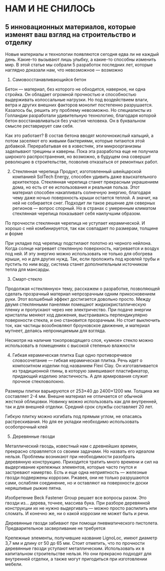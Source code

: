 # НАМ И НЕ СНИЛОСЬ

## 5 инновационных материалов, которые изменят ваш взгляд на строительство и отделку

Новые материалы и технологии появляются сегодня едва ли не каждый день. Какие-то вызывают лишь улыбку, а какие-то способны изменить мир. В этой статье мы собрали 5 разработок последних лет, которые наглядно доказали нам, что невозможное — возможно

1. Самовосстанавливающийся бетон

Бетон — материал, без которого не обходится, наверное, ни одна стройка. Он обладает огромной прочностью и способностью выдерживать колоссальные нагрузки. Но под воздействием влаги, ветра и других внешних факторов монолит постепенно разрушается. Казалось бы, решить эту проблему невозможно. Но специалисты из Голландии разработали удивительную технологию, благодаря которой бетон восстанавливаться без участия человека. Он в буквальном смысле реставрирует сам себя.

Как это работает? В состав бетона вводят молочнокислый кальций, а потом заселяют его живыми бактериями, которые питаются этой добавкой. Перерабатывая ее в известняк, эти микроорганизмы заделывают трещины и каверны. Пока эта разработка еще не получила широкого распространения, но возможно, в будущем она совершит революцию в строительстве, позволив отказаться от ремонтных работ.

2. Стеклянная черепица
Продукт, изготовленный швейцарской компанией SolTech Energy, способен удивить даже взыскательного архитектора. Стеклянная черепица станет прекрасным украшением дома, но есть от ее использования и реальная польза. Этот материал способен накапливать солнечную энергию, благодаря чему даже ночью поверхность крыши остается теплой. А значит, на ней не собирается снег. Подходит ли такое решение для северных регионов — вопрос спорный. Но в странах с умеренным климатом стеклянная черепица показывает себя наилучшим образом.

По прочности стеклянная черепица не уступает керамической. И хорошо с ней комбинируется, так как совпадает по размерам, толщине и форме

При укладке под черепицу подстилают полотно из черного нейлона. Когда солнце нагревает стеклянную поверхность, нагревается и воздух под ней. И эту энергию можно использовать не только для обогрева крыши, но и для других нужд. Так, если проложить под кровлей трубы и пустить по ним воду, система станет дополнительным источником тепла для мансарды.

3. Смарт-стекло

Продолжая «стеклянную» тему, расскажем о разработке, позволяющей сделать прозрачный материал непрозрачным одним прикосновением руки. Этот волшебный эффект достигается довольно просто. Между двумя стеклянными панелями помещают жидкокристаллическую пленку и пропускают через нее электричество. При подаче энергии кристаллы меняют ход движения, выстраиваясь перпендикулярно поверхности стекла, и оно становится прозрачным. Но стоит выключить ток, как частицы возобновляют броуновское движение, и материал мутнеет, делаясь непроницаемым для взгляда.

Несмотря на наличие токопроводящего слоя, «умное» стекло можно использовать в помещениях с высокой степенью влажности

4. Гибкая керамическая плитка
Еще одно противоречивое словосочетание — гибкая керамическая плитка. Речь идет о композитном изделии под названием Flexi Clay. Он изготавливается из традиционной глины, в которую замешивают пластификатор, придающий изделию эластичность. А для армирования служит прочное стекловолокно.

Размеры плитки варьируются от 253×40 до 2400×1200 мм. Толщина же составляет 2-4 мм. Внешне материал не отличается от обычной жесткой облицовки. Новинку можно использовать как для внутренней, так и для внешней отделки. Средний срок службы составляет 20 лет.

Гибкую плитку можно изгибать под прямым углом, не опасаясь растрескивания. Но для ее укладки необходимо использовать особопрочный клей

5. Деревянные гвозди

Металлический гвоздь, известный нам с древнейших времен, прекрасно справляется со своими задачами. Но назвать его идеалом нельзя. Проблемы возникают при необходимости разобрать деревянную конструкцию. Приходится тратить много времени и сил на выдергивание крепежных элементов, которые часто гнутся и застревают намертво. Есть и еще одна неприятность — железные гвозди подвержены коррозии. Ржавея, они не только разрушаются сами, ослабляя соединение, но и оставляют на поверхности доски неряшливые рыжие пятна.

Изобретение Beck Fastener Group решает все вопросы разом. Это гвозди из... дерева, точнее, массива бука. При разборе деревянной конструкции их не нужно выдергивать — можно просто распилить или сломать. И конечно же, ни о какой коррозии не может быть и речи.

Деревянные гвозди забивают при помощи пневматического пистолета. Предварительное засверливание не требуется

Крепежные элементы, получившие название LignoLoc, имеют диаметр 3,7 мм и длину от 50 до 65 мм. Стоит отметить, что по прочности деревянные гвозди уступают металлическим. Использовать их в капитальном строительстве нельзя. Но они прекрасно подходят для внутренней отделки, а также могут пригодиться при изготовлении мебели.